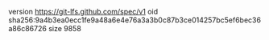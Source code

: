 version https://git-lfs.github.com/spec/v1
oid sha256:9a4b3ea0ecc1fe9a48a6e4e76a3a3b0c87b3ce014257bc5ef6bec36a86c86726
size 9858
